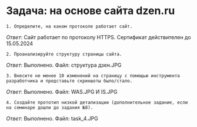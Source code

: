 # Задача: на основе сайта dzen.ru

    1. Определите, на каком протоколе работает сайт.
*Ответ*: Сайт работает по протоколу HTTPS. Сертификат действителен до 15.05.2024

    2. Проанализируйте структуру страницы сайта.
*Ответ*: Выполнено. Файл: структура дзен.JPG

    3. Внесите не менее 10 изменений на страницу с помощью инструмента разработчика и представьте скриншоты было/стало.
*Ответ*: Выполнено. Файл: WAS.JPG И IS.JPG

    4. Создайте прототип низкой детализации (дополнительное задание, если на семинаре дошли до задания №8).
*Ответ*: Выполнено. Файл: task_4.JPG